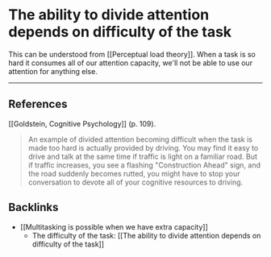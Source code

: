 # The ability to divide attention depends on difficulty of the task
This can be understood from [[Perceptual load theory]]. When a task is so hard it consumes all of our attention capacity, we'll not be able to use our attention for anything else.
- - -
## References
[[Goldstein, Cognitive Psychology]] (p. 109).
> An example of divided attention becoming difficult when the task is made too hard is actually provided by driving. You may find it easy to drive and talk at the same time if traffic is light on a familiar road. But if traffic increases, you see a flashing "Construction Ahead" sign, and the road suddenly becomes rutted, you might have to stop your conversation to devote all of your cognitive resources to driving.

## Backlinks
* [[Multitasking is possible when we have extra capacity]]
	* The difficulty of the task: [[The ability to divide attention depends on difficulty of the task]]

<!-- #evergreen -->

<!-- {BearID:1FF999EA-50B9-48B6-AA12-82DC315FEC30-652-000001CE26D64BBB} -->
